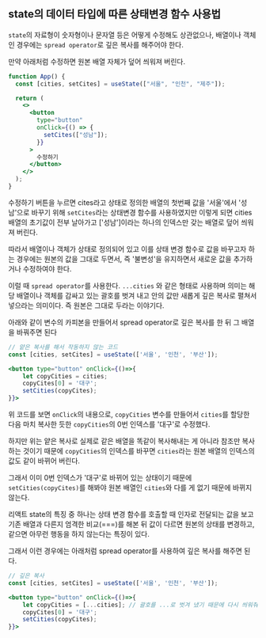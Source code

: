 ## state의 데이터 타입에 따른 상태변경 함수 사용법

`state`의 자료형이 숫자형이나 문자열 등은 어떻게 수정해도 상관없으나, 배열이나 객체인 경우에는 `spread operator`로 깊은 복사를 해주어야 한다.

만약 아래처럼 수정하면 원본 배열 자체가 덮어 씌워져 버린다.

```jsx
function App() {
  const [cities, setCites] = useState(["서울", "인천", "제주"]);

  return (
    <>
      <button
        type="button"
        onClick={() => {
          setCites(["성남"]);
        }}
      >
        수정하기
      </button>
    </>
  );
}
```

수정하기 버튼을 누르면 cites라고 상태로 정의한 배열의 첫번째 값을 '서울'에서 '성남'으로 바꾸기 위해 `setCites`라는 상태변경 함수를 사용하였지만 이렇게 되면 cities 배열의 초기값이 전부 날아가고 ['성남']이라는 하나의 인덱스만 갖는 배열로 덮어 씌워져 버린다.

따라서 배열이나 객체가 상태로 정의되어 있고 이를 상태 변경 함수로 값을 바꾸고자 하는 경우에는 원본의 값을 그대로 두면서, 즉 '불변성'을 유지하면서 새로운 값을 추가하거나 수정하여야 한다.

이럴 때 `spread operator`를 사용한다. `...cities` 와 같은 형태로 사용하며 의미는 해당 배열이나 객체를 감싸고 있는 괄호를 벗겨 내고 안의 값만 새롭게 깊은 복사로 펼쳐서 넣으라는 의미이다. 즉 원본은 그대로 두라는 이야기다.

아래와 같이 변수의 카피본을 만들어서 spread operator로 깊은 복사를 한 뒤 그 배열을 바꿔주면 된다

```jsx
// 얕은 복사를 해서 작동하지 않는 코드
const [cities, setCites] = useState(['서울', '인천', '부산']);

<button type="button" onClick={()=>{
    let copyCities = cities;
    copyCites[0] = '대구';
    setCities(copyCites);
}}>
```

위 코드를 보면 `onClick`의 내용으로, `copyCities` 변수를 만들어서 `cities`를 할당한 다음 마치 복사한 듯한 `copyCities`의 0번 인덱스를 '대구'로 수정했다.

하지만 위는 얕은 복사로 실제로 같은 배열을 똑같이 복사해내는 게 아니라 참조만 복사하는 것이기 때문에 `copyCities`의 인덱스를 바꾸면 `cities`라는 원본 배열의 인덱스의 값도 같이 바뀌어 버린다.

그래서 이미 0번 인덱스가 '대구'로 바뀌어 있는 상태이기 때문에 `setCities(copyCites)`를 해봐야 원본 배열인 `cities`와 다를 게 없기 때문에 바뀌지 않는다.

리액트 state의 특징 중 하나는 상태 변경 함수를 호출할 때 인자로 전달되는 값을 보고 기존 배열과 다른지 엄격한 비교(===)를 해본 뒤 값이 다르면 원본의 상태를 변경하고, 같으면 아무런 행동을 하지 않는다는 특징이 있다.

그래서 이런 경우에는 아래처럼 spread operator를 사용하여 깊은 복사를 해주면 된다.

```jsx
// 깊은 복사
const [cities, setCites] = useState(['서울', '인천', '부산']);

<button type="button" onClick={()=>{
    let copyCities = [...cities]; // 괄호를 ...로 벗겨 냈기 때문에 다시 씌워줘야 함.
    copyCites[0] = '대구';
    setCities(copyCites);
}}>
```
